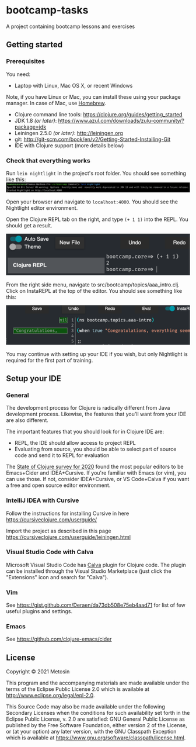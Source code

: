 # bootcamp-tasks

A project containing bootcamp lessons and exercises

## Getting started

### Prerequisites

You need:

* Laptop with Linux, Mac OS X, or recent Windows

Note, if you have Linux or Mac, you can install these using your package
manager. In case of Mac, use [Homebrew](http://brew.sh).

* Clojure command line tools: https://clojure.org/guides/getting_started
* JDK 1.8 _(or later)_: https://www.azul.com/downloads/zulu-community/?package=jdk
* Leiningen 2.5.0 _(or later)_: http://leiningen.org
* git: http://git-scm.com/book/en/v2/Getting-Started-Installing-Git
* IDE with Clojure support (more details below)

### Check that everything works

Run `lein nightlight` in the project's root folder. You should see something like this:
![](doc/img/nightlight-start.png)

Open your browser and navigate to `localhost:4000`. You should see the Nightlight editor environment.

Open the Clojure REPL tab on the right, and type `(+ 1 1)` into the REPL. You should get a result.

![](doc/img/repl.png)

From the right side menu, navigate to src/bootcamp/topics/aaa_intro.clj. Click on InstaREPL at the top of the editor.
You should see something like this:

![](doc/img/instarepl.png)

You may continue with setting up your IDE if you wish, but only Nightlight is required for the first part of training.

## Setup your IDE

### General

The development process for Clojure is radically different from Java
development process. Likewise, the features that you'll want from your
IDE are also different.

The important features that you should look for in Clojure IDE are:

* REPL, the IDE should allow access to project REPL
* Evaluating from source, you should be able to select part of source
  code and send it to REPL for evaluation
  
The [State of Clojure survey for 2020](https://clojure.org/news/2020/02/20/state-of-clojure-2020#_deep_dives)
found the most popular editors to be Emacs+Cider and IDEA+Cursive. If you're familiar with Emacs (or vim),
you can use those. If not, consider IDEA+Cursive, or VS Code+Calva if you want a free and open source editor environment.

### IntelliJ IDEA with Cursive

Follow the instructions for installing Cursive in
here https://cursiveclojure.com/userguide/

Import the project as described in this page
https://cursiveclojure.com/userguide/leiningen.html

### Visual Studio Code with Calva

Microsoft Visual Studio Code has [Calva][calva] plugin for Clojure code.  The
plugin can be installed through the Visual Studio Marketplace (just click the
"Extensions" icon and search for "Calva").

[calva]: https://marketplace.visualstudio.com/items?itemName=cospaia.clojure4vscode
[calva-github]: https://github.com/BetterThanTomorrow/calva

### Vim

See https://gist.github.com/Deraen/da73db508e75eb4aad71 for list of few
useful plugins and settings.

### Emacs

See https://github.com/clojure-emacs/cider

## License

Copyright © 2021 Metosin

This program and the accompanying materials are made available under the
terms of the Eclipse Public License 2.0 which is available at
http://www.eclipse.org/legal/epl-2.0.

This Source Code may also be made available under the following Secondary
Licenses when the conditions for such availability set forth in the Eclipse
Public License, v. 2.0 are satisfied: GNU General Public License as published by
the Free Software Foundation, either version 2 of the License, or (at your
option) any later version, with the GNU Classpath Exception which is available
at https://www.gnu.org/software/classpath/license.html.
